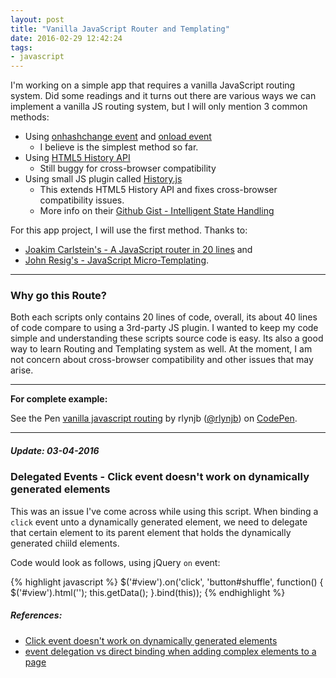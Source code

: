 ```yaml
---
layout: post
title: "Vanilla JavaScript Router and Templating"
date: 2016-02-29 12:42:24
tags:
- javascript
---
```


I'm working on a simple app that requires a vanilla JavaScript routing system. Did some readings and it turns out there are various ways we can implement a vanilla JS routing system, but I will only mention 3 common methods:

- Using [onhashchange event](https://developer.mozilla.org/en-US/docs/Web/API/Window.onhashchange) and [onload event](https://developer.mozilla.org/en-US/docs/Web/API/Window.onload)
  - I believe is the simplest method so far.
- Using [HTML5 History API](https://developer.mozilla.org/en-US/docs/Web/API/History_API)
  - Still buggy for cross-browser compatibility
- Using small JS plugin called [History.js](https://github.com/browserstate/history.js)
  - This extends HTML5 History API and fixes cross-browser compatibility issues.
  - More info on their [Github Gist - Intelligent State Handling](https://developer.mozilla.org/en-US/docs/Web/API/Window.onload)

For this app project, I will use the first method. Thanks to:

- [Joakim Carlstein's - A JavaScript router in 20 lines](http://joakim.beng.se/blog/posts/a-javascript-router-in-20-lines.html) and
- [John Resig's - JavaScript Micro-Templating](http://ejohn.org/blog/javascript-micro-templating/).

-----

### Why go this Route?

Both each scripts only contains 20 lines of code, overall, its about 40 lines of code compare to using a 3rd-party JS plugin. I wanted to keep my code simple and understanding these scripts source code is easy. Its also a good way to learn Routing and Templating system as well. At the moment, I am not concern about cross-browser compatibility and other issues that may arise.

-----

**For complete example:**

<p data-height="268" data-theme-id="20698" data-slug-hash="RaNGvZ" data-default-tab="result" data-user="rlynjb" class='codepen'>See the Pen <a href='http://codepen.io/rlynjb/pen/RaNGvZ/'>vanilla javascript routing</a> by rlynjb (<a href='http://codepen.io/rlynjb'>@rlynjb</a>) on <a href='http://codepen.io'>CodePen</a>.</p>
<script async src="//assets.codepen.io/assets/embed/ei.js"></script>

-----

##### **Update: 03-04-2016**

### Delegated Events - Click event doesn't work on dynamically generated elements

This was an issue I've come across while using this script. When binding a `click` event unto a dynamically generated element, we need to delegate that certain element to its parent element that holds the dynamically generated chiild elements.

Code would look as follows, using jQuery `on` event:

{% highlight javascript %}
$('#view').on('click', 'button#shuffle', function() {
  $('#view').html('');
  this.getData();
}.bind(this));
{% endhighlight %}

##### **References:**

- [Click event doesn't work on dynamically generated elements](http://stackoverflow.com/questions/6658752/click-event-doesnt-work-on-dynamically-generated-elements)
- [event delegation vs direct binding when adding complex elements to a page](http://stackoverflow.com/questions/8827430/event-delegation-vs-direct-binding-when-adding-complex-elements-to-a-page)
